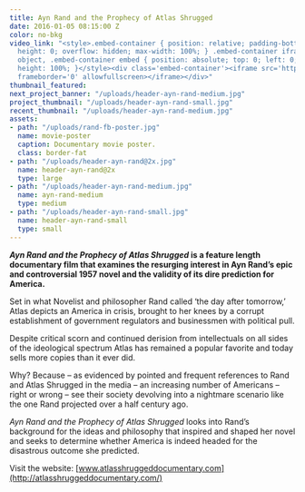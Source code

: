 ```yaml
---
title: Ayn Rand and the Prophecy of Atlas Shrugged
date: 2016-01-05 08:15:00 Z
color: no-bkg
video_link: "<style>.embed-container { position: relative; padding-bottom: 56.25%;
  height: 0; overflow: hidden; max-width: 100%; } .embed-container iframe, .embed-container
  object, .embed-container embed { position: absolute; top: 0; left: 0; width: 100%;
  height: 100%; }</style><div class='embed-container'><iframe src='https://www.youtube.com/embed/pMnOOV5WtVs'
  frameborder='0' allowfullscreen></iframe></div>"
thumbnail_featured: 
next_project_banner: "/uploads/header-ayn-rand-medium.jpg"
project_thumbnail: "/uploads/header-ayn-rand-small.jpg"
recent_thumbnail: "/uploads/header-ayn-rand-medium.jpg"
assets:
- path: "/uploads/rand-fb-poster.jpg"
  name: movie-poster
  caption: Documentary movie poster.
  class: border-fat
- path: "/uploads/header-ayn-rand@2x.jpg"
  name: header-ayn-rand@2x
  type: large
- path: "/uploads/header-ayn-rand-medium.jpg"
  name: ayn-rand-medium
  type: medium
- path: "/uploads/header-ayn-rand-small.jpg"
  name: header-ayn-rand-small
  type: small
---
```


**_Ayn Rand and the Prophecy of Atlas Shrugged_ is a feature length documentary film that examines the resurging interest in Ayn Rand’s epic and controversial 1957 novel and the validity of its dire prediction for America.**

Set in what Novelist and philosopher Rand called ‘the day after tomorrow,’ Atlas depicts an America in crisis, brought to her knees by a corrupt establishment of government regulators and businessmen with political pull.

Despite critical scorn and continued derision from intellectuals on all sides of the ideological spectrum Atlas has remained a popular favorite and today sells more copies than it ever did.

Why? Because – as evidenced by pointed and frequent references to Rand and Atlas Shrugged in the media – an increasing number of Americans – right or wrong – see their society devolving into a nightmare scenario like the one Rand projected over a half century ago.

_Ayn Rand and the Prophecy of Atlas Shrugged_ looks into Rand’s background for the ideas and philosophy that inspired and shaped her novel and seeks to determine whether America is indeed headed for the disastrous outcome she predicted.

Visit the website: [www.atlasshruggeddocumentary.com](http://atlasshruggeddocumentary.com/)

